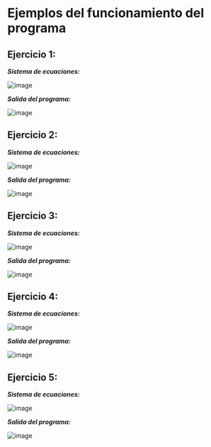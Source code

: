 # Ejemplos del funcionamiento del programa
## Ejercicio 1:
**_Sistema de ecuaciones:_**

![image](https://github.com/CristianCHsx/Metodos-Numericos/assets/162630564/1c8a2b0b-89fe-4bb7-9065-f7782b0ab426)

**_Salida del programa:_**

![image](https://github.com/CristianCHsx/Metodos-Numericos/assets/162630564/b8a0a6ab-666f-4d0f-a650-631a4e02ab0f)

## Ejercicio 2:
**_Sistema de ecuaciones:_**

![image](https://github.com/CristianCHsx/Metodos-Numericos/assets/162630564/0e189613-c4f3-4082-8de4-34518af166d3)

**_Salida del programa:_**

![image](https://github.com/CristianCHsx/Metodos-Numericos/assets/162630564/ad1466d8-ea5b-4965-8e63-e3aeaaeb5671)

## Ejercicio 3:
**_Sistema de ecuaciones:_**

![image](https://github.com/CristianCHsx/Metodos-Numericos/assets/162630564/61efa32c-cca2-4727-9358-0515ac085e5a)

**_Salida del programa:_**

![image](https://github.com/CristianCHsx/Metodos-Numericos/assets/162630564/0bc60c8d-3060-404e-9234-d0c23b777f64)

## Ejercicio 4:
**_Sistema de ecuaciones:_**

![image](https://github.com/CristianCHsx/Metodos-Numericos/assets/162630564/e3c85e3f-1968-49b9-b963-56ac42f4783e)

**_Salida del programa:_**

![image](https://github.com/CristianCHsx/Metodos-Numericos/assets/162630564/8e152623-9b77-446c-892e-505f481e0ea1)

## Ejercicio 5:
**_Sistema de ecuaciones:_**

![image](https://github.com/CristianCHsx/Metodos-Numericos/assets/162630564/1659be04-43f9-48b8-bcc6-5ae64fd6a1d6)

**_Salida del programa:_**

![image](https://github.com/CristianCHsx/Metodos-Numericos/assets/162630564/79014de3-7582-458e-a086-04f35609d4a3)


